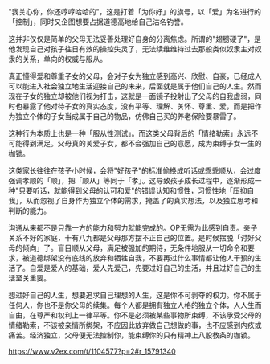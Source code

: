 "我关心你，你还哼哼哈哈的"，这是打着「为你好」的旗号，以「爱」为名进行的「控制」，同时又企图想要占据道德高地给自己沽名钓誉。

这并非仅仅是简单的父母无法妥善处理好自身的分离焦虑。所谓的"翅膀硬了"，是他发现自己对孩子往日有效的操控失灵了，无法续维维持过去那般类似奴隶主对奴隶的关系，单向的权威与服从。

真正懂得爱和尊重子女的父母，会对子女为独立感到高兴、欣慰、自豪，已经成人可以能进入社会独立地生活迎接自己的未来，后面就是属于他们自己的人生。然而现在子女的独立却被他们视为打击，这就是一面镜子投射出了父母的自我虚弱，同时也暴露了他对待子女的真实态度，没有平等、理解、关怀、尊重、爱，而是把作为独立个体的子女当成属于自己的物品，仿佛自己买的养老保险要暴雷了。

这种行为本质上也是一种「服从性测试」。而这类父母背后的「情绪勒索」永远不可能得到满足。父母真的关爱子女，都不会强加自己的意愿，成为束缚子女一生的枷锁。

这类家长往往在孩子小时候，会将"好孩子"的标准偷换成听话或乖乖顺从，会过度强调孝顺的「顺」，把「顺从」等同于「孝」。这导致孩子成长过程中，逐渐形成一种"只要听话，就能得到父母的认可和爱"的错误认知和惯性，习惯性地「压抑自我」，从而忽视了自身作为独立个体的需求，掩盖了的真实想法，以及独立思考和判断的能力。

沟通从来都不是只靠一方的能力和努力就能完成的。OP无需为此感到自责。亲子关系不好的家庭，十有八九都是父母那方摆不正自己的位置。是时候摆脱「讨好父母的倾向」了。盲目顺从父母，满足被强加的期待，无条件地服从一切命令和要求，被道德绑架没有底线的放弃和牺牲自我，不要再过什么事情都让他人干预的生活了。自爱是爱人的基础，爱人先爱己，先要过好自己的生活，并且过好自己的生活至关重要。

想过好自己的人生，想要追求自己理想的人生，这是你不可剥夺的权力。你不属于任何人，你也不是你父母的续集。每个人都是拥有独立人格的独立个体，人人生而自由，在尊严和权利上一律平等。你不是必须被某些事物所束缚，不该承受父母的情绪勒索，不该被亲情所绑架，不应因此放弃做自己想做的事，也不应感到内疚或痛苦。经济独立，父母便无法控制你，能束缚你的只有精神上八股教条的枷锁。

https://www.v2ex.com/t/1104577?p=2#r_15791340
